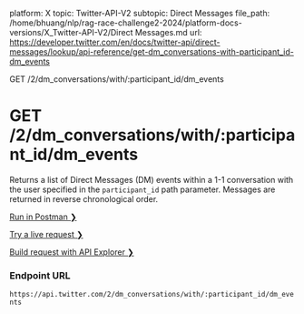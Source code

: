 platform: X
topic: Twitter-API-V2
subtopic: Direct Messages
file_path: /home/bhuang/nlp/rag-race-challenge2-2024/platform-docs-versions/X_Twitter-API-V2/Direct Messages.md
url: https://developer.twitter.com/en/docs/twitter-api/direct-messages/lookup/api-reference/get-dm_conversations-with-participant_id-dm_events

GET /2/dm\_conversations/with/:participant\_id/dm\_events

# GET /2/dm\_conversations/with/:participant\_id/dm\_events

Returns a list of Direct Messages (DM) events within a 1-1 conversation with the user specified in the `participant_id` path parameter. Messages are returned in reverse chronological order.

[Run in Postman ❯](https://t.co/twitter-api-postman) 

[Try a live request ❯](https://oauth-playground.glitch.me/?id=getDmConversationsWithParticipantIdDmEvents) 

[Build request with API Explorer ❯](https://developer.twitter.com/apitools/api?endpoint=%2F2%2Fdm_conversations%2Fwith%2F%7Bparticipant_id%7D%2Fdm_events&method=get) 

### Endpoint URL

`https://api.twitter.com/2/dm_conversations/with/:participant_id/dm_events`